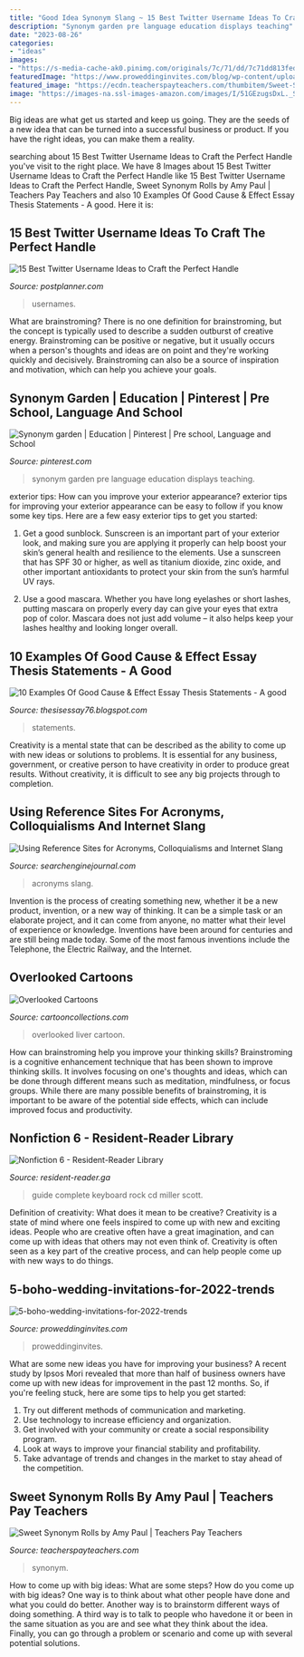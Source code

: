 ```yaml
---
title: "Good Idea Synonym Slang ~ 15 Best Twitter Username Ideas To Craft The Perfect Handle"
description: "Synonym garden pre language education displays teaching"
date: "2023-08-26"
categories:
- "ideas"
images:
- "https://s-media-cache-ak0.pinimg.com/originals/7c/71/dd/7c71dd813feda2e0dfd15bc51f1c234c.jpg"
featuredImage: "https://www.proweddinginvites.com/blog/wp-content/uploads/2021/06/hot-chic-boho-wedding-ideas.jpg"
featured_image: "https://ecdn.teacherspayteachers.com/thumbitem/Sweet-Synonym-Rolls-1457155-1500568734/original-1457155-4.jpg"
image: "https://images-na.ssl-images-amazon.com/images/I/51GEzugsDxL._SX373_BO1,204,203,200_.jpg"
---
```



Big ideas are what get us started and keep us going. They are the seeds of a new idea that can be turned into a successful business or product. If you have the right ideas, you can make them a reality.

	

		
searching about 15 Best Twitter Username Ideas to Craft the Perfect Handle you've visit to the right place. We have 8 Images about 15 Best Twitter Username Ideas to Craft the Perfect Handle like 15 Best Twitter Username Ideas to Craft the Perfect Handle, Sweet Synonym Rolls by Amy Paul | Teachers Pay Teachers and also 10 Examples Of Good Cause &amp; Effect Essay Thesis Statements - A good. Here it is:
		
    
## 15 Best Twitter Username Ideas To Craft The Perfect Handle

<img loading=lazy src="https://www.postplanner.com/hs-fs/hubfs/twitter user name ideas 18.jpg?width=3105&amp;name=twitter user name ideas 18.jpg" onerror="this.onerror=null;this.src='https://tse1.mm.bing.net/th?id=OIP.FHCQ1NZKhMXbSCSBoWghNwHaG7&amp;pid=15.1';" alt="15 Best Twitter Username Ideas to Craft the Perfect Handle">

_Source: postplanner.com_

>usernames. 

	

What are brainstroming?
There is no one definition for brainstroming, but the concept is typically used to describe a sudden outburst of creative energy. Brainstroming can be positive or negative, but it usually occurs when a person's thoughts and ideas are on point and they're working quickly and decisively. Brainstroming can also be a source of inspiration and motivation, which can help you achieve your goals.

    
## Synonym Garden | Education | Pinterest | Pre School, Language And School

<img loading=lazy src="https://s-media-cache-ak0.pinimg.com/originals/7c/71/dd/7c71dd813feda2e0dfd15bc51f1c234c.jpg" onerror="this.onerror=null;this.src='https://tse4.mm.bing.net/th?id=OIP.MjVUfclmJnPWrWzAQRNOhAHaFj&amp;pid=15.1';" alt="Synonym garden | Education | Pinterest | Pre school, Language and School">

_Source: pinterest.com_

>synonym garden pre language education displays teaching. 

	

exterior tips: How can you improve your exterior appearance?
exterior tips for improving your exterior appearance can be easy to follow if you know some key tips. Here are a few easy exterior tips to get you started:
1. Get a good sunblock. Sunscreen is an important part of your exterior look, and making sure you are applying it properly can help boost your skin’s general health and resilience to the elements. Use a sunscreen that has SPF 30 or higher, as well as titanium dioxide, zinc oxide, and other important antioxidants to protect your skin from the sun’s harmful UV rays.

2. Use a good mascara. Whether you have long eyelashes or short lashes, putting mascara on properly every day can give your eyes that extra pop of color. Mascara does not just add volume – it also helps keep your lashes healthy and looking longer overall.

    
## 10 Examples Of Good Cause &amp; Effect Essay Thesis Statements - A Good

<img loading=lazy src="https://lh3.googleusercontent.com/proxy/5ImvyR4Yj4Jm3Vbe9f_NBXyOJVI7QP4Jh2A1eU-SjaNvMyvs2-mR6qdDau9EntlKv9MiNsKaiqsoGEVbKgJNCfpTMp6xkwou6RJL_gVDsBJKRHkvkWpYMKipQPwde6WjnOmue5Tv6tnkO6qWataZJ7YgJyvINCzCRX3vFGd6yUTzivTXn5NN=s0-d" onerror="this.onerror=null;this.src='https://tse1.mm.bing.net/th?id=OIP.rpm6TZF5YrO-Jaqxsf7XSgHaFj&amp;pid=15.1';" alt="10 Examples Of Good Cause &amp; Effect Essay Thesis Statements - A good">

_Source: thesisessay76.blogspot.com_

>statements. 

	

Creativity is a mental state that can be described as the ability to come up with new ideas or solutions to problems. It is essential for any business, government, or creative person to have creativity in order to produce great results. Without creativity, it is difficult to see any big projects through to completion.

    
## Using Reference Sites For Acronyms, Colloquialisms And Internet Slang

<img loading=lazy src="https://cdn.searchenginejournal.com/wp-content/uploads/2010/11/slang-dictionaries-03.jpg" onerror="this.onerror=null;this.src='https://tse3.mm.bing.net/th?id=OIP.IFu_CarAJtfJ4w4D6_tbMAAAAA&amp;pid=15.1';" alt="Using Reference Sites for Acronyms, Colloquialisms and Internet Slang">

_Source: searchenginejournal.com_

>acronyms slang. 

	

Invention is the process of creating something new, whether it be a new product, invention, or a new way of thinking. It can be a simple task or an elaborate project, and it can come from anyone, no matter what their level of experience or knowledge. Inventions have been around for centuries and are still being made today. Some of the most famous inventions include the Telephone, the Electric Railway, and the Internet.

    
## Overlooked Cartoons

<img loading=lazy src="https://lowres.cartooncollections.com/liver-foods-idioms-slang_phrase-poorly_regarded-food-drink-AM600156_low.jpg" onerror="this.onerror=null;this.src='https://tse1.mm.bing.net/th?id=OIP.di3-UJvt7cayGWMtYbR0eAHaFp&amp;pid=15.1';" alt="Overlooked Cartoons">

_Source: cartooncollections.com_

>overlooked liver cartoon. 

	

How can brainstroming help you improve your thinking skills?
Brainstroming is a cognitive enhancement technique that has been shown to improve thinking skills. It involves focusing on one's thoughts and ideas, which can be done through different means such as meditation, mindfulness, or focus groups. While there are many possible benefits of brainstroming, it is important to be aware of the potential side effects, which can include improved focus and productivity.

    
## Nonfiction 6 - Resident-Reader Library

<img loading=lazy src="https://images-na.ssl-images-amazon.com/images/I/51GEzugsDxL._SX373_BO1,204,203,200_.jpg" onerror="this.onerror=null;this.src='https://tse4.mm.bing.net/th?id=OIP.2_ver2nXyw2aOWRd0tKxPQAAAA&amp;pid=15.1';" alt="Nonfiction 6 - Resident-Reader Library">

_Source: resident-reader.ga_

>guide complete keyboard rock cd miller scott. 

	

Definition of creativity: What does it mean to be creative?
Creativity is a state of mind where one feels inspired to come up with new and exciting ideas. People who are creative often have a great imagination, and can come up with ideas that others may not even think of. Creativity is often seen as a key part of the creative process, and can help people come up with new ways to do things.

    
## 5-boho-wedding-invitations-for-2022-trends

<img loading=lazy src="https://www.proweddinginvites.com/blog/wp-content/uploads/2021/06/hot-chic-boho-wedding-ideas.jpg" onerror="this.onerror=null;this.src='https://tse4.mm.bing.net/th?id=OIP.uWu6K0TvDU13EKNUGtB3IwHaOJ&amp;pid=15.1';" alt="5-boho-wedding-invitations-for-2022-trends">

_Source: proweddinginvites.com_

>proweddinginvites. 

	

What are some new ideas you have for improving your business?
A recent study by Ipsos Mori revealed that more than half of business owners have come up with new ideas for improvement in the past 12 months. So, if you're feeling stuck, here are some tips to help you get started: 
1. Try out different methods of communication and marketing.
2. Use technology to increase efficiency and organization.
3. Get involved with your community or create a social responsibility program.
4. Look at ways to improve your financial stability and profitability.
5. Take advantage of trends and changes in the market to stay ahead of the competition.

    
## Sweet Synonym Rolls By Amy Paul | Teachers Pay Teachers

<img loading=lazy src="https://ecdn.teacherspayteachers.com/thumbitem/Sweet-Synonym-Rolls-1457155-1500568734/original-1457155-4.jpg" onerror="this.onerror=null;this.src='https://tse3.mm.bing.net/th?id=OIP.h0S2diaw3L4_OjnJkWZw6QAAAA&amp;pid=15.1';" alt="Sweet Synonym Rolls by Amy Paul | Teachers Pay Teachers">

_Source: teacherspayteachers.com_

>synonym. 

	

How to come up with big ideas: What are some steps?
How do you come up with big ideas? One way is to think about what other people have done and what you could do better. Another way is to brainstorm different ways of doing something. A third way is to talk to people who havedone it or been in the same situation as you are and see what they think about the idea. Finally, you can go through a problem or scenario and come up with several potential solutions.

